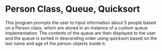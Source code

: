 # Person Class, Queue, Quicksort
This program prompts the user to input information about 5 people based on a Person class, which are stored in an instance of a custom queue implementation. The contents of the queue are then displayed to the user and the queue is sorted in descending order using quicksort based on the last name and age of the person objects inside it.

